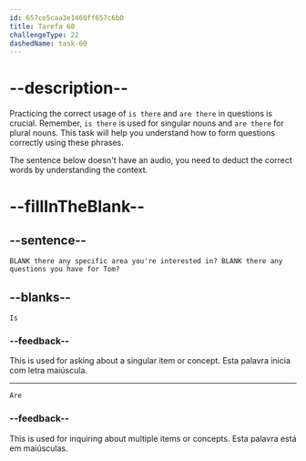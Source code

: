 ```yaml
---
id: 657ce5caa3e1460ff657c6b0
title: Tarefa 60
challengeType: 22
dashedName: task-60
---
```


# --description--

Practicing the correct usage of `is there` and `are there` in questions is crucial. Remember, `is there` is used for singular nouns and `are there` for plural nouns. This task will help you understand how to form questions correctly using these phrases.

The sentence below doesn't have an audio, you need to deduct the correct words by understanding the context.

# --fillInTheBlank--

## --sentence--

`BLANK there any specific area you're interested in? BLANK there any questions you have for Tom?`

## --blanks--

`Is`

### --feedback--

This is used for asking about a singular item or concept. Esta palavra inicia com letra maiúscula.

---

`Are`

### --feedback--

This is used for inquiring about multiple items or concepts. Esta palavra está em maiúsculas.
